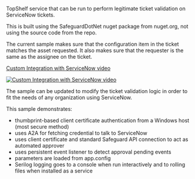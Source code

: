 TopShelf service that can be run to perform legitimate ticket validation on ServiceNow tickets.

This is built using the SafeguardDotNet nuget package from nuget.org, not using the source code from the repo.

The current sample makes sure that the configuration item in the ticket matches the asset requested.
It also makes sure that the requester is the same as the assignee on the ticket.

[Custom Integration with ServiceNow video](https://www.youtube.com/watch?v=C9crR_KcE0g)

[![Custom Integration with ServiceNow video](https://img.youtube.com/vi/C9crR_KcE0g/0.jpg)](https://www.youtube.com/watch?v=C9crR_KcE0g)

The sample can be updated to modify the ticket validation logic in order to fit the needs of any organization using ServiceNow.

This sample demonstrates:

- thumbprint-based client certificate authentication from a Windows host (most secure method)
- uses A2A for fetching credential to talk to ServiceNow
- uses client certificate and standard Safeguard API connection to act as automated approver
- uses persistent event listener to detect approval pending events
- parameters are loaded from app.config
- Serilog logging goes to a console when run interactively and to rolling files when installed as a service
